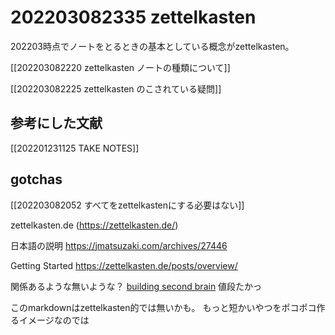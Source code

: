 # 202203082335 zettelkasten

202203時点でノートをとるときの基本としている概念がzettelkasten。


[[202203082220 zettelkasten ノートの種類について]]

[[202203082225 zettelkasten のこされている疑問]]

## 参考にした文献

[[202201231125 TAKE NOTES]]

## gotchas
[[202203082052 すべてをzettelkastenにする必要はない]]

zettelkasten.de (<https://zettelkasten.de/>)

日本語の説明
<https://jmatsuzaki.com/archives/27446>

Getting Started
<https://zettelkasten.de/posts/overview/>

関係あるような無いような？
[building second brain](https://www.buildingasecondbrain.com/)
値段たかっ

このmarkdownはzettelkasten的では無いかも。
もっと短かいやつをポコポコ作るイメージなのでは